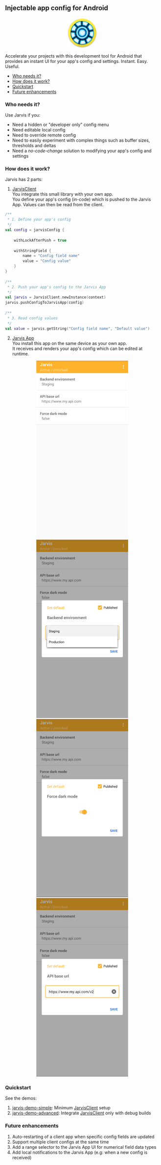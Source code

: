 ## Injectable app config for Android

<p align="center">
   <img src="jarvis-app/src/main/res/mipmap-xxxhdpi/ic_launcher_round.png" width="100">
</p>

Accelerate your projects with this development tool for Android that provides an instant UI for your app's config and settings. Instant. Easy. Useful.  

- [Who needs it?](#who-needs-it)
- [How does it work?](#how-does-it-work)
- [Quickstart](#quickstart)
- [Future enhancements](#future-enhancements)

### Who needs it?

Use Jarvis if you:
- Need a hidden or "developer only" config menu
- Need editable local config
- Need to override remote config
- Need to easily experiment with complex things such as buffer sizes, thresholds and deltas
- Need a *no-code-change* solution to modifying your app's config and settings

### How does it work?

Jarvis has 2 parts:

1. [JarvisClient](jarvis-client)   
   You integrate this small library with your own app.  
   You define your app's config (in-code) which is pushed to the Jarvis App.
   Values can then be read from the client.

```kotlin
/**
 * 1. Define your app's config
 */
val config = jarvisConfig {

    withLockAfterPush = true

    withStringField {
        name = "Config field name"
        value = "Config value"
    }
}

/**
 * 2. Push your app's config to the Jarvis App
 */
val jarvis = JarvisClient.newInstance(context)
jarvis.pushConfigToJarvisApp(config)

/**
 * 3. Read config values
 */
val value = jarvis.getString("Config field name", "Default value")
```

2. [Jarvis App](jarvis-app)  
   You install this app on the same device as your own app.  
   It receives and renders your app's config which can be edited at runtime.

<p align="center">
   <img src="images/jarvis_app_edited_config_rendered.png" width="300"> <img src="images/jarvis_app_edit_string_list.png" width="300"> 
   <img src="images/jarvis_app_edit_boolean.png" width="300"> <img src="images/jarvis_app_edit_string.png" width="300">
</p>

### Quickstart

See the demos:
1. [jarvis-demo-simple](jarvis-demo-simple): Minimum [JarvisClient](jarvis-client) setup
2. [jarvis-demo-advanced](jarvis-demo-advanced): Integrate [JarvisClient](jarvis-client) only with debug builds

### Future enhancements

1. Auto-restarting of a client app when specific config fields are updated
2. Support multiple client configs at the same time
3. Add a range selector to the Jarvis App UI for numerical field data types
4. Add local notifications to the Jarvis App (e.g: when a new config is received)
